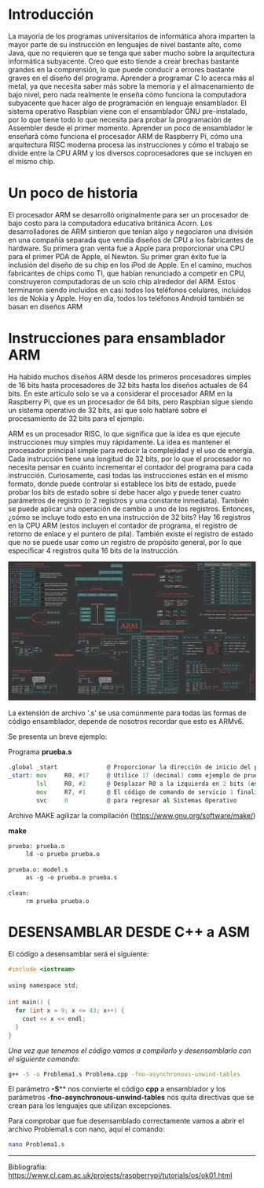 # Introducción

La mayoría de los programas universitarios de informática ahora imparten la mayor parte de su instrucción en lenguajes de nivel bastante alto, como Java, que no requieren que se tenga que saber mucho sobre la arquitectura informática subyacente. Creo que esto tiende a crear brechas bastante grandes en la comprensión, lo que puede conducir a errores bastante graves en el diseño del programa. Aprender a programar C lo acerca más al metal, ya que necesita saber más sobre la memoria y el almacenamiento de bajo nivel, pero nada realmente le enseña cómo funciona la computadora subyacente que hacer algo de programación en lenguaje ensamblador. El sistema operativo Raspbian viene con el ensamblador GNU pre-instalado, por lo que tiene todo lo que necesita para probar la programación de Assembler desde el primer momento. Aprender un poco de ensamblador le enseñará cómo funciona el procesador ARM de Raspberry Pi, cómo una arquitectura RISC moderna procesa las instrucciones y cómo el trabajo se divide entre la CPU ARM y los diversos coprocesadores que se incluyen en el mismo chip.

# Un poco de historia
El procesador ARM se desarrolló originalmente para ser un procesador de bajo costo para la computadora educativa británica Acorn. Los desarrolladores de ARM sintieron que tenían algo y negociaron una división en una compañía separada que vendía diseños de CPU a los fabricantes de hardware. Su primera gran venta fue a Apple para proporcionar una CPU para el primer PDA de Apple, el Newton. Su primer gran éxito fue la inclusión del diseño de su chip en los iPod de Apple. En el camino, muchos fabricantes de chips como TI, que habían renunciado a competir en CPU, construyeron computadoras de un solo chip alrededor del ARM. Estos terminaron siendo incluidos en casi todos los teléfonos celulares, incluidos los de Nokia y Apple. Hoy en día, todos los teléfonos Android también se basan en diseños ARM

# Instrucciones para ensamblador ARM
Ha habido muchos diseños ARM desde los primeros procesadores simples de 16 bits hasta procesadores de 32 bits hasta los diseños actuales de 64 bits. En este artículo solo se va a considerar el procesador ARM en la Raspberry Pi, que es un procesador de 64 bits, pero Raspbian sigue siendo un sistema operativo de 32 bits, así que solo hablaré sobre el procesamiento de 32 bits para el ejemplo. 


ARM es un procesador RISC, lo que significa que la idea es que ejecute instrucciones muy simples muy rápidamente. La idea es mantener el procesador principal simple para reducir la complejidad y el uso de energía. Cada instrucción tiene una longitud de 32 bits, por lo que el procesador no necesita pensar en cuánto incrementar el contador del programa para cada instrucción. Curiosamente, casi todas las instrucciones están en el mismo formato, donde puede controlar si establece los bits de estado, puede probar los bits de estado sobre si debe hacer algo y puede tener cuatro parámetros de registro (o 2 registros y una constante inmediata). También se puede aplicar una operación de cambio a uno de los registros. Entonces, ¿cómo se incluye todo esto en una instrucción de 32 bits? Hay 16 registros en la CPU ARM (estos incluyen el contador de programa, el registro de retorno de enlace y el puntero de pila). También existe el registro de estado que no se puede usar como un registro de propósito general, por lo que especificar 4 registros quita 16 bits de la instrucción.

![](posterARM.png)

La extensión de archivo '.s' se usa comúnmente para todas las formas de código ensamblador, depende de nosotros recordar que esto es ARMv6.

Se presenta un breve ejemplo:

Programa **prueba.s**
```asm
.global _start              @ Proporcionar la dirección de inicio del programa al enlazador (linker)
_start: mov     R0, #17     @ Utilice 17 (decimal) como ejemplo de prueba
        lsl     R0, #2      @ Desplazar R0 a la izquierda en 2 bits (es decir, multiplicar por 4)
        mov     R7, #1      @ El código de comando de servicio 1 finaliza este programa,
        svc     0           @ para regresar al Sistemas Operativo
```


Archivo MAKE agilizar la compilación (https://www.gnu.org/software/make/)

**make**
```make
prueba: prueba.o
     ld -o prueba prueba.o

prueba.o: model.s
     as -g -o prueba.o prueba.s

clean:
     rm prueba prueba.o
```

# DESENSAMBLAR DESDE C++ a ASM
El código a desensamblar será el siguiente:
```c
#include <iostream>

using namespace std;

int main() {
  for (int x = 9; x <= 43; x++) {
    cout << x << endl;
  }
}
```
_Una vez que tenemos el código vamos a compilarlo y desensamblarlo con el siguiente comando:_

```bash
g++ -S -o Problema1.s Problema.cpp -fno-asynchronous-unwind-tables
```

El parámetro **-S**** nos convierte el código **cpp** a ensamblador y los parámetros **-fno-asynchronous-unwind-tables** nos quita directivas que se crean para los lenguajes que utilizan excepciones.

Para comprobar que fue desensamblado correctamente vamos a abrir el archivo Problema1.s con nano, aquí el comando:
```bash
nano Problema1.s
```
---
Bibliografía: 
https://www.cl.cam.ac.uk/projects/raspberrypi/tutorials/os/ok01.html
